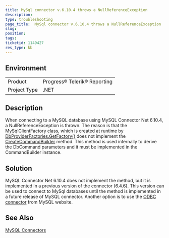 ```yaml
---
title: MySql connector v.6.10.4 throws a NullReferenceException
description: 
type: troubleshooting
page_title:  MySql connector v.6.10.4 throws a NullReferenceException
slug: 
position: 
tags: 
ticketid: 1149427
res_type: kb
---
```


## Environment
<table>
	<tr>
		<td>Product</td>
		<td>Progress® Telerik® Reporting </td>
	</tr>
	<tr>
		<td>Project Type</td>
		<td>.NET</td>
	</tr>
</table>


## Description
When connecting to a MySQL database using MySQL Connector Net 6.10.4, a NullReferenceException is thrown. The reason is that the MySqlClientFactory class, which is created at runtime by [DbProviderFactories.GetFactory()](https://msdn.microsoft.com/en-us/library/h508h681(v=vs.110).aspx) does not implement the [CreateCommandBuilder](https://msdn.microsoft.com/en-us/library/system.data.common.dbproviderfactory.createcommandbuilder(v=vs.110).aspx) method.
This method is used internally to derive the DbCommand parameters and it must be implemented in the CommandBuilder instance.

## Solution
MySQL Connector Net 6.10.4 does not implement the method, but it is implemented in a previous version of the connector (6.4.6). This version can be used to connect to MySql databases until the method is implemented in a future release of MySQL connector.
Another option is to use the [ODBC connector](https://dev.mysql.com/downloads/connector/odbc/) from MySQL website.

## See Also

[MySQL Connectors](https://dev.mysql.com/downloads/connector/)
